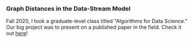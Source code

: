 ---
---

### **Graph Distances in the Data-Stream Model**

Fall 2020, I took a graduate-level class titled "Algorithms for Data Science." Our big project was to present on a published paper in the field. Check it out [here](https://www.youtube.com/watch?v=5qIfIXuYnso)!
